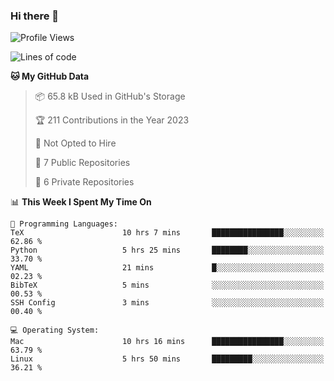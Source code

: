 ### Hi there 👋

<!--
**huayuan4396/huayuan4396** is a ✨ _special_ ✨ repository because its `README.md` (this file) appears on your GitHub profile.

Here are some ideas to get you started:

- 🔭 I’m currently working on ...
- 🌱 I’m currently learning ...
- 👯 I’m looking to collaborate on ...
- 🤔 I’m looking for help with ...
- 💬 Ask me about ...
- 📫 How to reach me: ...
- 😄 Pronouns: ...
- ⚡ Fun fact: ...
-->

<!--START_SECTION:waka-->
![Profile Views](http://img.shields.io/badge/Profile%20Views-0-blue)

![Lines of code](https://img.shields.io/badge/From%20Hello%20World%20I%27ve%20Written-185.1%20thousand%20lines%20of%20code-blue)

**🐱 My GitHub Data** 

> 📦 65.8 kB Used in GitHub's Storage 
 > 
> 🏆 211 Contributions in the Year 2023
 > 
> 🚫 Not Opted to Hire
 > 
> 📜 7 Public Repositories 
 > 
> 🔑 6 Private Repositories 
 > 
📊 **This Week I Spent My Time On** 

```text
💬 Programming Languages: 
TeX                      10 hrs 7 mins       ████████████████░░░░░░░░░   62.86 % 
Python                   5 hrs 25 mins       ████████░░░░░░░░░░░░░░░░░   33.70 % 
YAML                     21 mins             █░░░░░░░░░░░░░░░░░░░░░░░░   02.23 % 
BibTeX                   5 mins              ░░░░░░░░░░░░░░░░░░░░░░░░░   00.53 % 
SSH Config               3 mins              ░░░░░░░░░░░░░░░░░░░░░░░░░   00.40 % 

💻 Operating System: 
Mac                      10 hrs 16 mins      ████████████████░░░░░░░░░   63.79 % 
Linux                    5 hrs 50 mins       █████████░░░░░░░░░░░░░░░░   36.21 % 
```


<!--END_SECTION:waka-->
